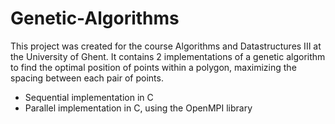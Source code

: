 Genetic-Algorithms
==================

This project was created for the course Algorithms and Datastructures III at the University of Ghent. It contains 2 implementations of a genetic algorithm to find the optimal position of points within a polygon, maximizing the spacing between each pair of points.

* Sequential implementation in C
* Parallel implementation in C, using the OpenMPI library
